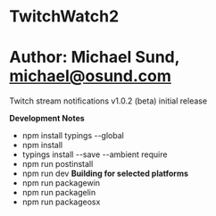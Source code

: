 # TwitchWatch2
# Author: Michael Sund, michael@osund.com
Twitch stream notifications
v1.0.2 (beta) initial release

**Development Notes**
- npm install typings --global
- npm install
- typings install --save --ambient require
- npm run postinstall
- npm run dev
**Building for selected platforms**
- npm run packagewin
- npm run packagelin
- npm run packageosx
